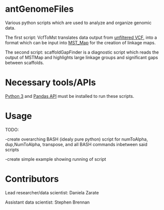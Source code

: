 # antGenomeFiles
Various python scripts which are used to analyze and organize genomic data.

The first script: VcfToMst translates data output from [unfiltered VCF](https://vcftools.github.io/index.html), into a format which can be input into [MST_Map](http://www.mstmap.org/) for the creation of linkage maps.

The second script: scaffoldGapFinder is a diagnostic script which reads the output of MSTMap and highlights large linkage groups and significant gaps between scaffolds.

# Necessary tools/APIs
[Python 3](https://www.python.org/download/releases/3.0/) and [Pandas API](https://pandas.pydata.org/pandas-docs/stable/index.html) must be installed to run these scripts. 

# Usage
TODO: 

-create overarching BASH (idealy pure python) script for numToAlpha, dup,NumToAlpha, transpose, and all BASH commands inbetween said scripts

-create simple example showing running of script

# Contributors
Lead researcher/data scientist: Daniela Zarate

Assistant data scientist: Stephen Brennan

